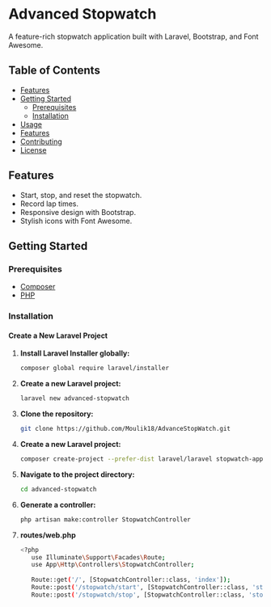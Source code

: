 # Advanced Stopwatch

A feature-rich stopwatch application built with Laravel, Bootstrap, and Font Awesome.

## Table of Contents

- [Features](#features)
- [Getting Started](#getting-started)
  - [Prerequisites](#prerequisites)
  - [Installation](#installation)
- [Usage](#usage)
- [Features](#features)
- [Contributing](#contributing)
- [License](#license)

## Features

- Start, stop, and reset the stopwatch.
- Record lap times.
- Responsive design with Bootstrap.
- Stylish icons with Font Awesome.

## Getting Started

### Prerequisites

- [Composer](https://getcomposer.org/)
- [PHP](https://www.php.net/)

### Installation

#### Create a New Laravel Project

1. **Install Laravel Installer globally:**

   ```bash
   composer global require laravel/installer

2. **Create a new Laravel project:**

   ```bash
   laravel new advanced-stopwatch

3. **Clone the repository:**

   ```bash
   git clone https://github.com/Moulik18/AdvanceStopWatch.git

4. **Create a new Laravel project:**

   ```bash
   composer create-project --prefer-dist laravel/laravel stopwatch-app

5. **Navigate to the project directory:**

   ```bash
   cd advanced-stopwatch

6. **Generate a controller:**

   ```bash
   php artisan make:controller StopwatchController

7. **routes/web.php**

   ```bash
   <?php
      use Illuminate\Support\Facades\Route;
      use App\Http\Controllers\StopwatchController;
      
      Route::get('/', [StopwatchController::class, 'index']);
      Route::post('/stopwatch/start', [StopwatchController::class, 'start']);
      Route::post('/stopwatch/stop', [StopwatchController::class, 'stop']);
    
    

